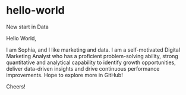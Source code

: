 # hello-world
New start in Data

Hello World,

I am Sophia, and I like marketing and data.
I am a self-motivated Digital Marketing Analyst who has a proficient problem-solving ability, strong quantitative and analytical capability to identify growth opportunities, deliver data-driven insights and drive continuous performance improvements.
Hope to explore more in GitHub!

Cheers!
